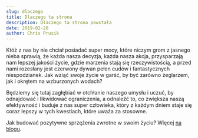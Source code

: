 ```yaml
---
slug: dlaczego
title: Dlaczego ta strona
description: Dlaczego ta strona powstała
date: 2019-02-28
author: Chris Prusik
---
```


Któż z nas by nie chciał posiadać super mocy, które niczym grom z jasnego nieba sprawią, że każda nasza decyzja, każda nasza akcja, przysparzają nam lepszej jakości życie, gdzie marzenia stają się rzeczywistością, a przed nami rozesłany jest czerwony dywan pełen cudów i fantastycznych niespodzianek. Jak wziąć swoje życie w garść, by być zarówno żeglarzem, jak i okrętem na wzburzonych wodach?

Będziemy się tutaj zagłębiać w otchłanie naszego umysłu i uczuć, by odnajdować i likwidować ograniczenia, a odnaleźć to, co zwiększa naszą efektywność i buduje z nas super człowieka, który z każdym dniem staje się coraz lepszy w tych kwestiach, które uważa za stosowne. 

Jak budować pozytywne sprzężenia zwrotne w swoim życiu? Więcej [na blogu](/posts/).
